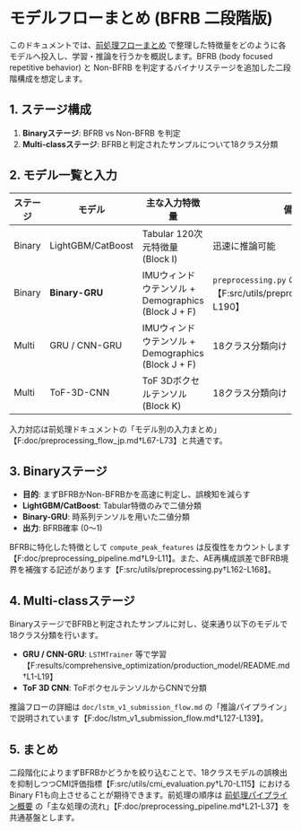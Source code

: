 # モデルフローまとめ (BFRB 二段階版)

このドキュメントでは、[前処理フローまとめ](preprocessing_flow_jp.md) で整理した特徴量をどのように各モデルへ投入し、学習・推論を行うかを概説します。BFRB (body focused repetitive behavior) と Non-BFRB を判定するバイナリステージを追加した二段階構成を想定します。

## 1. ステージ構成

1. **Binaryステージ**: BFRB vs Non-BFRB を判定
2. **Multi-classステージ**: BFRBと判定されたサンプルについて18クラス分類

## 2. モデル一覧と入力

| ステージ | モデル | 主な入力特徴量 | 備考 |
|----------|-------|----------------|------|
| Binary | LightGBM/CatBoost | Tabular 120次元特徴量 (Block I) | 迅速に推論可能 |
| Binary | **Binary-GRU** | IMUウィンドウテンソル + Demographics (Block J + F) | `preprocessing.py` のコメントで推奨【F:src/utils/preprocessing.py†L166-L190】 |
| Multi | GRU / CNN-GRU | IMUウィンドウテンソル + Demographics (Block J + F) | 18クラス分類向け |
| Multi | ToF-3D-CNN | ToF 3Dボクセルテンソル (Block K) | 18クラス分類向け |

入力対応は前処理ドキュメントの「モデル別の入力まとめ」【F:doc/preprocessing_flow_jp.md†L67-L73】と共通です。

## 3. Binaryステージ
- **目的**: まずBFRBかNon-BFRBかを高速に判定し、誤検知を減らす
- **LightGBM/CatBoost**: Tabular特徴のみで二値分類
- **Binary-GRU**: 時系列テンソルを用いた二値分類
- **出力**: BFRB確率 (0〜1)

BFRBに特化した特徴として `compute_peak_features` は反復性をカウントします【F:doc/preprocessing_pipeline.md†L9-L11】。また、AE再構成誤差でBFRB境界を補強する記述があります【F:src/utils/preprocessing.py†L162-L168】。

## 4. Multi-classステージ
BinaryステージでBFRBと判定されたサンプルに対し、従来通り以下のモデルで18クラス分類を行います。
- **GRU / CNN-GRU**: `LSTMTrainer` 等で学習【F:results/comprehensive_optimization/production_model/README.md†L1-L19】
- **ToF 3D CNN**: ToFボクセルテンソルからCNNで分類

推論フローの詳細は `doc/lstm_v1_submission_flow.md` の「推論パイプライン」で説明されています【F:doc/lstm_v1_submission_flow.md†L127-L139】。

## 5. まとめ
二段階化によりまずBFRBかどうかを絞り込むことで、18クラスモデルの誤検出を抑制しつつCMI評価指標【F:src/utils/cmi_evaluation.py†L70-L115】におけるBinary F1も向上させることが期待できます。前処理の順序は [前処理パイプライン概要](preprocessing_pipeline.md) の「主な処理の流れ」【F:doc/preprocessing_pipeline.md†L21-L37】を共通基盤とします。
